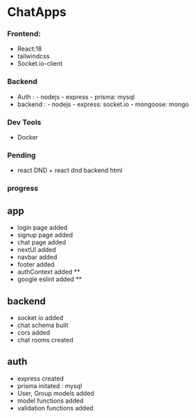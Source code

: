 # ChatApps

### Frontend:
- React:18
- tailwindcss
- Socket.io-client

### Backend
- Auth :
        - nodejs
        - express
        - prisma: mysql
- backend :
        - nodejs
        - express: socket.io
        - mongoose: mongo

### Dev Tools
- Docker

### Pending
- react DND + react dnd backend html

### progress

## app
- login page added
- signup page added
- chat page added
- nextUI added
- navbar added
- footer added
- authContext added **
- google eslint added **

## backend
- socket io added
- chat schema built
- cors added
- chat rooms created

## auth
- express created
- prisma initated : mysql
- User, Group models added
- model functions added
- validation functions added